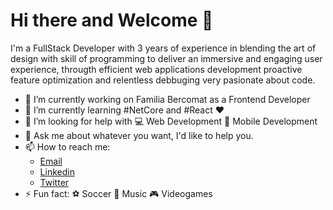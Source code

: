 # Hi there and Welcome 👋

I'm a FullStack Developer with 3 years of experience in blending the art of design with skill of programming to deliver an immersive and engaging user experience, througth efficient web applications development proactive feature optimization and relentless debbuging very pasionate about code.

- 🔭 I’m currently working on Familia Bercomat as a Frontend Developer
- 🌱 I’m currently learning #NetCore and #React ❤
- 🤔 I’m looking for help with 💻 Web Development 📱 Mobile Development
- 💬 Ask me about whatever you want, I'd like to help you.
- 📫 How to reach me: 
  - [Email](luigijose.gutierrez@gmail.com)
  - [Linkedin](https://www.linkedin.com/in/luigigutierrez23/)
  - [Twitter](https://twitter.com/luigigutierrezz)
- ⚡ Fun fact: ⚽ Soccer 🎵 Music 🎮 Videogames
